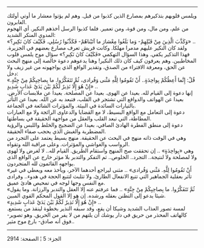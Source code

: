 ------------------------------------------------------------------------

ويلمس قلوبهم بتذكيرهم بمصارع الذين كذبوا من قبل. وهم لم يؤتوا معشار ما
أوتي أولئك الغابرون.  
من علم، ومن مال، ومن قوة، ومن تعمير. فلما كذبوا الرسل أخذهم النكير. أي
الهجوم المدوي المنكر الشديد:  
«وَكَذَّبَ الَّذِينَ مِنْ قَبْلِهِمْ- وَما بَلَغُوا مِعْشارَ ما آتَيْناهُمْ- فَكَذَّبُوا رُسُلِي. فَكَيْفَ كانَ
نَكِيرِ؟» ..  
ولقد كان النكير عليهم مدمرا مهلكا. وكانت قريش تعرف مصارع بعضهم في
الجزيرة. فهذا التذكير يكفي. وهذا السؤال التهكمي «فَكَيْفَ كانَ نَكِيرِ؟» سؤال
موح يلمس قلوب المخاطبين. وهم يعرفون كيف كان ذلك النكير! وهنا يدعوهم دعوة
خالصة إلى منهج البحث عن الحق، ومعرفة الافتراء من الصدق، وتقدير الواقع
الذي يواجهونه من غير زيف ولا دخل:  
«قُلْ: إِنَّما أَعِظُكُمْ بِواحِدَةٍ.. أَنْ تَقُومُوا لِلَّهِ مَثْنى وَفُرادى، ثُمَّ تَتَفَكَّرُوا. ما
بِصاحِبِكُمْ مِنْ جِنَّةٍ. إِنْ هُوَ إِلَّا نَذِيرٌ لَكُمْ بَيْنَ يَدَيْ عَذابٍ شَدِيدٍ» ..  
إنها دعوة إلى القيام لله. بعيدا عن الهوى. بعيدا عن المصلحة. بعيدا عن
ملابسات الأرض. بعيدا عن الهواتف والدوافع التي تشتجر في القلب، فتبعد به
عن الله. بعيدا عن التأثر بالتيارات السائدة في البيئة. والمؤثرات الشائعة
في الجماعة.  
دعوة إلى التعامل مع الواقع البسيط، لا مع القضايا والدعاوى الرائجة ولا مع
العبارات المطاطة، التي تبعد القلب والعقل من مواجهة الحقيقة في بساطتها.  
دعوة إلى منطق الفطرة الهادئ الصافي، بعيدا عن الضجيج والخلط واللبس
والرؤية المضطربة والغبش الذي يحجب صفاء الحقيقة.  
وهي في الوقت ذاته منهج في البحث عن الحقيقة. منهج بسيط يعتمد على التجرد
من الرواسب والغواشي والمؤثرات. وعلى مراقبة الله وتقواه.  
وهي «بِواحِدَةٍ» .. إن تحققت صح المنهج واستقام الطريق. القيام لله.. لا لغرض
ولا لهوى ولا لمصلحة ولا لنتيجة.. التجرد.. الخلوص.. ثم التفكر والتدبر بلا
مؤثر خارج عن الواقع الذي يواجهه القائمون لله المتجردون.  
«أَنْ تَقُومُوا لِلَّهِ. مَثْنى وَفُرادى» .. مثنى ليراجع أحدهما الآخر، ويأخذ معه
ويعطي في غير تأثر بعقلية الجماهير التي تتبع الانفعال الطارئ، ولا تتلبث
لتتبع الحجة في هدوء.. وفرادى مع النفس وجها لوجه في تمحيص هادئ عميق.  
«ثُمَّ تَتَفَكَّرُوا. ما بِصاحِبِكُمْ مِنْ جِنَّةٍ» .. فما عرفتم عنه إلا العقل والتدبر
والرزانة. وما يقول شيئا يدعو إلى التظنن بعقله ورشده. إن هو إلا القول
المحكم القوي المبين.  
«إِنْ هُوَ إِلَّا نَذِيرٌ لَكُمْ بَيْنَ يَدَيْ عَذابٍ شَدِيدٍ» ..  
لمسة تصور العذاب الشديد وشيكا أن يقع، وقد سبقه النذير بخطوة لينقذ من
يستمع. كالهاتف المحذر من حريق في دار يوشك أن يلتهم من لا يفر من الحريق.
وهو تصوير- فوق أنه صادق- بارع موح مثير..

------------------------------------------------------------------------

الجزء: 5 ¦ الصفحة: 2914

